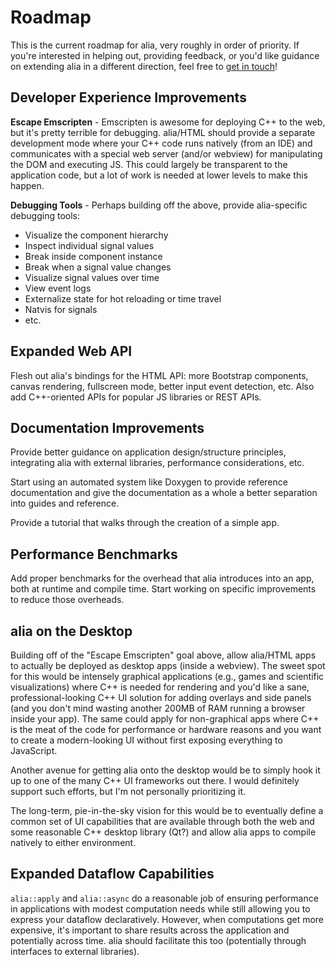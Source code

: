 Roadmap
=======

This is the current roadmap for alia, very roughly in order of priority. If
you're interested in helping out, providing feedback, or you'd like guidance on
extending alia in a different direction, feel free to [get in
touch](https://github.com/alialib/alia/discussions)!

Developer Experience Improvements
---------------------------------

**Escape Emscripten** - Emscripten is awesome for deploying C++ to the web, but
it's pretty terrible for debugging. alia/HTML should provide a separate
development mode where your C++ code runs natively (from an IDE) and
communicates with a special web server (and/or webview) for manipulating the
DOM and executing JS. This could largely be transparent to the application
code, but a lot of work is needed at lower levels to make this happen.

**Debugging Tools** - Perhaps building off the above, provide alia-specific
debugging tools:
* Visualize the component hierarchy
* Inspect individual signal values
* Break inside component instance
* Break when a signal value changes
* Visualize signal values over time
* View event logs
* Externalize state for hot reloading or time travel
* Natvis for signals
* etc.

Expanded Web API
----------------

Flesh out alia's bindings for the HTML API: more Bootstrap components, canvas
rendering, fullscreen mode, better input event detection, etc. Also add
C++-oriented APIs for popular JS libraries or REST APIs.

Documentation Improvements
--------------------------

Provide better guidance on application design/structure principles, integrating
alia with external libraries, performance considerations, etc.

Start using an automated system like Doxygen to provide reference documentation
and give the documentation as a whole a better separation into guides and
reference.

Provide a tutorial that walks through the creation of a simple app.

Performance Benchmarks
----------------------

Add proper benchmarks for the overhead that alia introduces into an app, both
at runtime and compile time. Start working on specific improvements to reduce
those overheads.

alia on the Desktop
-------------------

Building off of the "Escape Emscripten" goal above, allow alia/HTML apps to
actually be deployed as desktop apps (inside a webview). The sweet spot for
this would be intensely graphical applications (e.g., games and scientific
visualizations) where C++ is needed for rendering and you'd like a sane,
professional-looking C++ UI solution for adding overlays and side panels (and
you don't mind wasting another 200MB of RAM running a browser inside your app).
The same could apply for non-graphical apps where C++ is the meat of the code
for performance or hardware reasons and you want to create a modern-looking UI
without first exposing everything to JavaScript.

Another avenue for getting alia onto the desktop would be to simply hook it up
to one of the many C++ UI frameworks out there. I would definitely support such
efforts, but I'm not personally prioritizing it.

The long-term, pie-in-the-sky vision for this would be to eventually define a
common set of UI capabilities that are available through both the web and some
reasonable C++ desktop library (Qt?) and allow alia apps to compile natively to
either environment.

Expanded Dataflow Capabilities
------------------------------

`alia::apply` and `alia::async` do a reasonable job of ensuring performance in
applications with modest computation needs while still allowing you to express
your dataflow declaratively. However, when computations get more expensive,
it's important to share results across the application and potentially across
time. alia should facilitate this too (potentially through interfaces to
external libraries).
